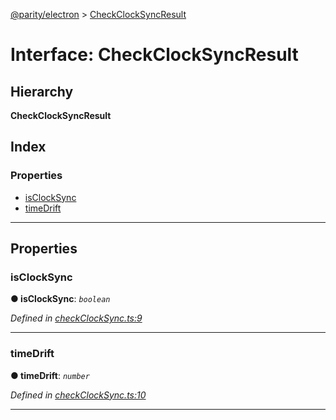 [@parity/electron](../README.md) > [CheckClockSyncResult](../interfaces/checkclocksyncresult.md)

# Interface: CheckClockSyncResult

## Hierarchy

**CheckClockSyncResult**

## Index

### Properties

* [isClockSync](checkclocksyncresult.md#isclocksync)
* [timeDrift](checkclocksyncresult.md#timedrift)

---

## Properties

<a id="isclocksync"></a>

###  isClockSync

**● isClockSync**: *`boolean`*

*Defined in [checkClockSync.ts:9](https://github.com/paritytech/js-libs/blob/d249f6f/packages/electron/src/checkClockSync.ts#L9)*

___
<a id="timedrift"></a>

###  timeDrift

**● timeDrift**: *`number`*

*Defined in [checkClockSync.ts:10](https://github.com/paritytech/js-libs/blob/d249f6f/packages/electron/src/checkClockSync.ts#L10)*

___

